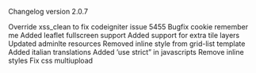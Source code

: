 Changelog version 2.0.7
 
Override xss_clean to fix codeigniter issue 5455
Bugfix cookie remember me
Added leaflet fullscreen support
Added support for extra tile layers
Updated adminlte resources
Removed inline style from grid-list template
Added italian translations
Added ’use strict” in javascripts
Remove inline styles
Fix css multiupload
